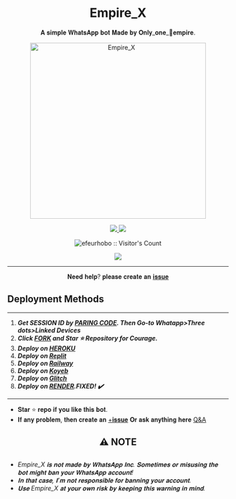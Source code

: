  <h1 align="center"> Empire_X </h1> 
<p align="center"> 𝐀 𝐬𝐢𝐦𝐩𝐥𝐞 𝐖𝐡𝐚𝐭𝐬𝐀𝐩𝐩 𝐛𝐨𝐭 𝐌𝐚𝐝𝐞 𝐛𝐲 𝐎𝐧𝐥𝐲_𝐨𝐧𝐞_🥇𝐞𝐦𝐩𝐢𝐫𝐞. </p>



<p align="center">
  <a href="https://youtube.com/@only_one_empire">
    <img alt="Empire_X" height="400" src="">
  </a>
</p>
    
   
   
<p align="center">
   <a href="https://github.com//efeurhobo/Empire_X/fork">
    <img src="https://img.shields.io/github/forks/efeurhobo/Empire_X?style=flat-square&logo=github&color=darkred">
   </a>
  <a href="https://github.com/efeurhobo/Empire_X/stargazers"> 
     <img src="https://img.shields.io/github/stars/efeurhobo/Empire_X?style=flat-square&logo=github&color=darkred">
 </a>


</p>
<p align="center"><img src="https://profile-counter.glitch.me/{efeurhobo}/count.svg" alt="efeurhobo :: Visitor's Count" /></p>

<p align="center">
   <a href="https://github.com/efeurhobo">
    <img src="https://img.shields.io/github/followers/efeurhobo?style=flat-square&logo=github&color=darkred">
  </a>
  

 
 </p>


---

<p align="center">𝐍𝐞𝐞𝐝 𝐡𝐞𝐥𝐩? 𝐩𝐥𝐞𝐚𝐬𝐞 𝐜𝐫𝐞𝐚𝐭𝐞 𝐚𝐧 <a href="https://empire-contact-form.vercel.app/">𝐢𝐬𝐬𝐮𝐞</a></p>

 


   
## Deployment Methods
---
1.  ***Get SESSION ID by [PARING CODE](https://empire-v1-paircode.onrender.com). Then Go-to Whatapp>Three dots>Linked Devices***
2.  ***Click [FORK](https://github.com/efeurhobo/Empire_X/fork) and Star ⭐ Repository for Courage.***
3.  ***Deploy on [HEROKU]()***
4.  ***Deploy on [Replit]()***
5.  ***Deploy on [Railway]()***
6.  ***Deploy on [Koyeb](https://app.koyeb.com/deploy?name=empire-x&repository=efeurhobo%2FEmpire_X&branch=main&instance_type=free&env%5BBOT_NAME%5D=Empire_X&env%5BAUTO_REACT%5D=true&env%5BOWNER_REACT%5D=true&env%5BPREFIX%5D=.&env%5BMODE%5D=private&env%5BAUTO_READ_STATUS%5D=false&env%5BOWNER_NUMBER%5D=2348078582627&env%5BSESSION_ID%5D=Put+session+I%27d+here)***
7. ***Deploy on [Glitch]()***
8. ***Deploy on [RENDER](https://render.com/deploy?repo=https://github.com/efeurhobo/Empire_X.git).FIXED! ✔️***
---


- 𝐒𝐭𝐚𝐫 ⭐ 𝐫𝐞𝐩𝐨 𝐢𝐟 𝐲𝐨𝐮 𝐥𝐢𝐤𝐞 𝐭𝐡𝐢𝐬 𝐛𝐨𝐭.
- 𝐈𝐟 𝐚𝐧𝐲 𝐩𝐫𝐨𝐛𝐥𝐞𝐦, 𝐭𝐡𝐞𝐧 𝐜𝐫𝐞𝐚𝐭𝐞 𝐚𝐧 [+𝐢𝐬𝐬𝐮𝐞](https://github.com/efeurhobo/Empire_X/issues/new) 𝐎𝐫 𝐚𝐬𝐤 𝐚𝐧𝐲𝐭𝐡𝐢𝐧𝐠 𝐡𝐞𝐫𝐞 [Q&A](https://github.com/efeurhobo/Empire_X/discussions/new?category=q-a)


<h2 align="center"> ⚠️ NOTE  </h2>

   
## 

- *Empire_X 𝐢𝐬 𝐧𝐨𝐭 𝐦𝐚𝐝𝐞 𝐛𝐲 𝐖𝐡𝐚𝐭𝐬𝐀𝐩𝐩 𝐈𝐧𝐜. 𝐒𝐨𝐦𝐞𝐭𝐢𝐦𝐞𝐬 𝐨𝐫 𝐦𝐢𝐬𝐮𝐬𝐢𝐧𝐠 𝐭𝐡𝐞 𝐛𝐨𝐭 𝐦𝐢𝐠𝐡𝐭 𝐛𝐚𝐧 𝐲𝐨𝐮𝐫 𝐖𝐡𝐚𝐭𝐬𝐀𝐩𝐩 𝐚𝐜𝐜𝐨𝐮𝐧𝐭!*
- *𝐈𝐧 𝐭𝐡𝐚𝐭 𝐜𝐚𝐬𝐞, 𝐈'𝐦 𝐧𝐨𝐭 𝐫𝐞𝐬𝐩𝐨𝐧𝐬𝐢𝐛𝐥𝐞 𝐟𝐨𝐫 𝐛𝐚𝐧𝐧𝐢𝐧𝐠 𝐲𝐨𝐮𝐫 𝐚𝐜𝐜𝐨𝐮𝐧𝐭.*
- *𝐔𝐬𝐞 Empire_X 𝐚𝐭 𝐲𝐨𝐮𝐫 𝐨𝐰𝐧 𝐫𝐢𝐬𝐤 𝐛𝐲 𝐤𝐞𝐞𝐩𝐢𝐧𝐠 𝐭𝐡𝐢𝐬 𝐰𝐚𝐫𝐧𝐢𝐧𝐠 𝐢𝐧 𝐦𝐢𝐧𝐝.*
